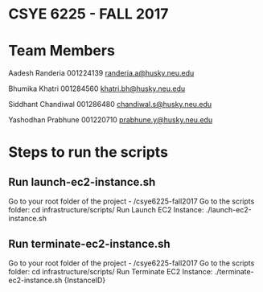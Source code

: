 # CSYE 6225 - FALL 2017

# Team Members

Aadesh Randeria   001224139  randeria.a@husky.neu.edu

Bhumika Khatri   001284560  khatri.bh@husky.neu.edu

Siddhant Chandiwal 001286480  chandiwal.s@husky.neu.edu

Yashodhan Prabhune 001220710  prabhune.y@husky.neu.edu


# Steps to run the scripts

## Run launch-ec2-instance.sh

Go to your root folder of the project - /csye6225-fall2017
Go to the scripts folder: cd infrastructure/scripts/
Run Launch EC2 Instance: ./launch-ec2-instance.sh

## Run terminate-ec2-instance.sh

Go to your root folder of the project - /csye6225-fall2017
Go to the scripts folder: cd infrastructure/scripts/
Run Terminate EC2 Instance: ./terminate-ec2-instance.sh {InstanceID}

